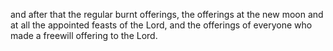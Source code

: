 and after that the regular burnt offerings, the offerings at the new moon and at all the appointed feasts of the Lord, and the offerings of everyone who made a freewill offering to the Lord.
